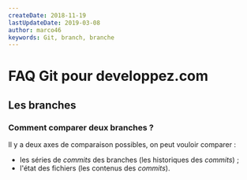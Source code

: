 ```yaml
---
createDate: 2018-11-19
lastUpdateDate: 2019-03-08
author: marco46
keywords: Git, branch, branche
---
```


# FAQ Git pour developpez.com

## Les branches

### Comment comparer deux branches ?

Il y a deux axes de comparaison possibles, on peut vouloir comparer :

- les séries de *commits* des branches (les historiques des *commits*) ;
- l'état des fichiers (les contenus des *commits*).
